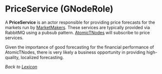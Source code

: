 # PriceService (GNodeRole)

A **PriceService** is an actor responsible for providing price forecasts for the markets run by [MarketMakers](market-maker). These services are typically
provided via RabbitMQ using a pubsub pattern. [AtomicTNodes](atomic-t-node)
will subscribe to price services.

Given the importance of good forecasting for the financial performance of
AtomicTNodes, there is very likely a business opportunity in providing
high-quality, localized forecasting.

_Back to [Lexicon](lexicon)_
